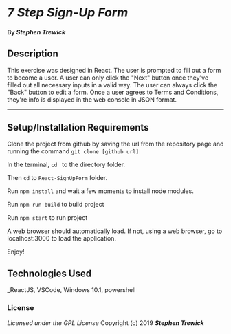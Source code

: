 # _7 Step Sign-Up Form_

#### By _**Stephen Trewick**_

## Description

This exercise was designed in React. The user is prompted to fill out a form to become a user. A user can only click the "Next" button once they've filled out all necessary inputs in a valid way. The user can always click the "Back" button to edit a form. Once a user agrees to Terms and Conditions, they're info is displayed in the web console in JSON format.

----------

## Setup/Installation Requirements

Clone the project from github by saving the url from the repository page and running the command `git clone [github url]`

In the terminal, `cd ` to the directory folder.

Then `cd` to `React-SignUpForm` folder.

Run `npm install` and wait a few moments to install node modules.

Run `npm run build` to build project

Run `npm start` to run project

A web browser should automatically load.
If not, using a web browser, go to localhost:3000 to load the application.

Enjoy!

## Technologies Used
_ReactJS, VSCode, Windows 10.1, powershell

### License
*Licensed under the GPL License*
Copyright (c) 2019 **_Stephen Trewick_**